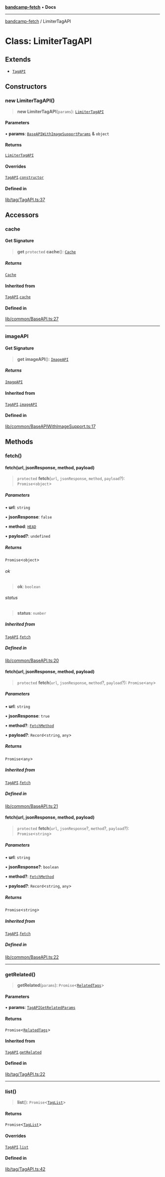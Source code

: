 [**bandcamp-fetch**](../README.md) • **Docs**

***

[bandcamp-fetch](../README.md) / LimiterTagAPI

# Class: LimiterTagAPI

## Extends

- [`TagAPI`](TagAPI.md)

## Constructors

### new LimiterTagAPI()

> **new LimiterTagAPI**(`params`): [`LimiterTagAPI`](LimiterTagAPI.md)

#### Parameters

• **params**: [`BaseAPIWithImageSupportParams`](../interfaces/BaseAPIWithImageSupportParams.md) & `object`

#### Returns

[`LimiterTagAPI`](LimiterTagAPI.md)

#### Overrides

[`TagAPI`](TagAPI.md).[`constructor`](TagAPI.md#constructors)

#### Defined in

[lib/tag/TagAPI.ts:37](https://github.com/patrickkfkan/bandcamp-fetch/blob/d7908af6ae5080a27ddea05f2631b8fc5129d64d/src/lib/tag/TagAPI.ts#L37)

## Accessors

### cache

#### Get Signature

> **get** `protected` **cache**(): [`Cache`](Cache.md)

##### Returns

[`Cache`](Cache.md)

#### Inherited from

[`TagAPI`](TagAPI.md).[`cache`](TagAPI.md#cache)

#### Defined in

[lib/common/BaseAPI.ts:27](https://github.com/patrickkfkan/bandcamp-fetch/blob/d7908af6ae5080a27ddea05f2631b8fc5129d64d/src/lib/common/BaseAPI.ts#L27)

***

### imageAPI

#### Get Signature

> **get** **imageAPI**(): [`ImageAPI`](ImageAPI.md)

##### Returns

[`ImageAPI`](ImageAPI.md)

#### Inherited from

[`TagAPI`](TagAPI.md).[`imageAPI`](TagAPI.md#imageapi)

#### Defined in

[lib/common/BaseAPIWithImageSupport.ts:17](https://github.com/patrickkfkan/bandcamp-fetch/blob/d7908af6ae5080a27ddea05f2631b8fc5129d64d/src/lib/common/BaseAPIWithImageSupport.ts#L17)

## Methods

### fetch()

#### fetch(url, jsonResponse, method, payload)

> `protected` **fetch**(`url`, `jsonResponse`, `method`, `payload`?): `Promise`\<`object`\>

##### Parameters

• **url**: `string`

• **jsonResponse**: `false`

• **method**: [`HEAD`](../enumerations/FetchMethod.md#head)

• **payload?**: `undefined`

##### Returns

`Promise`\<`object`\>

###### ok

> **ok**: `boolean`

###### status

> **status**: `number`

##### Inherited from

[`TagAPI`](TagAPI.md).[`fetch`](TagAPI.md#fetch)

##### Defined in

[lib/common/BaseAPI.ts:20](https://github.com/patrickkfkan/bandcamp-fetch/blob/d7908af6ae5080a27ddea05f2631b8fc5129d64d/src/lib/common/BaseAPI.ts#L20)

#### fetch(url, jsonResponse, method, payload)

> `protected` **fetch**(`url`, `jsonResponse`, `method`?, `payload`?): `Promise`\<`any`\>

##### Parameters

• **url**: `string`

• **jsonResponse**: `true`

• **method?**: [`FetchMethod`](../enumerations/FetchMethod.md)

• **payload?**: `Record`\<`string`, `any`\>

##### Returns

`Promise`\<`any`\>

##### Inherited from

[`TagAPI`](TagAPI.md).[`fetch`](TagAPI.md#fetch)

##### Defined in

[lib/common/BaseAPI.ts:21](https://github.com/patrickkfkan/bandcamp-fetch/blob/d7908af6ae5080a27ddea05f2631b8fc5129d64d/src/lib/common/BaseAPI.ts#L21)

#### fetch(url, jsonResponse, method, payload)

> `protected` **fetch**(`url`, `jsonResponse`?, `method`?, `payload`?): `Promise`\<`string`\>

##### Parameters

• **url**: `string`

• **jsonResponse?**: `boolean`

• **method?**: [`FetchMethod`](../enumerations/FetchMethod.md)

• **payload?**: `Record`\<`string`, `any`\>

##### Returns

`Promise`\<`string`\>

##### Inherited from

[`TagAPI`](TagAPI.md).[`fetch`](TagAPI.md#fetch)

##### Defined in

[lib/common/BaseAPI.ts:22](https://github.com/patrickkfkan/bandcamp-fetch/blob/d7908af6ae5080a27ddea05f2631b8fc5129d64d/src/lib/common/BaseAPI.ts#L22)

***

### getRelated()

> **getRelated**(`params`): `Promise`\<[`RelatedTags`](../interfaces/RelatedTags.md)\>

#### Parameters

• **params**: [`TagAPIGetRelatedParams`](../interfaces/TagAPIGetRelatedParams.md)

#### Returns

`Promise`\<[`RelatedTags`](../interfaces/RelatedTags.md)\>

#### Inherited from

[`TagAPI`](TagAPI.md).[`getRelated`](TagAPI.md#getrelated)

#### Defined in

[lib/tag/TagAPI.ts:22](https://github.com/patrickkfkan/bandcamp-fetch/blob/d7908af6ae5080a27ddea05f2631b8fc5129d64d/src/lib/tag/TagAPI.ts#L22)

***

### list()

> **list**(): `Promise`\<[`TagList`](../interfaces/TagList.md)\>

#### Returns

`Promise`\<[`TagList`](../interfaces/TagList.md)\>

#### Overrides

[`TagAPI`](TagAPI.md).[`list`](TagAPI.md#list)

#### Defined in

[lib/tag/TagAPI.ts:42](https://github.com/patrickkfkan/bandcamp-fetch/blob/d7908af6ae5080a27ddea05f2631b8fc5129d64d/src/lib/tag/TagAPI.ts#L42)
